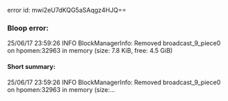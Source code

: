 error id: mwi2eU7dKQG5aSAqgz4HJQ==
### Bloop error:

25/06/17 23:59:26 INFO BlockManagerInfo: Removed broadcast_9_piece0 on hpomen:32963 in memory (size: 7.8 KiB, free: 4.5 GiB)
#### Short summary: 

25/06/17 23:59:26 INFO BlockManagerInfo: Removed broadcast_9_piece0 on hpomen:32963 in memory (size:...